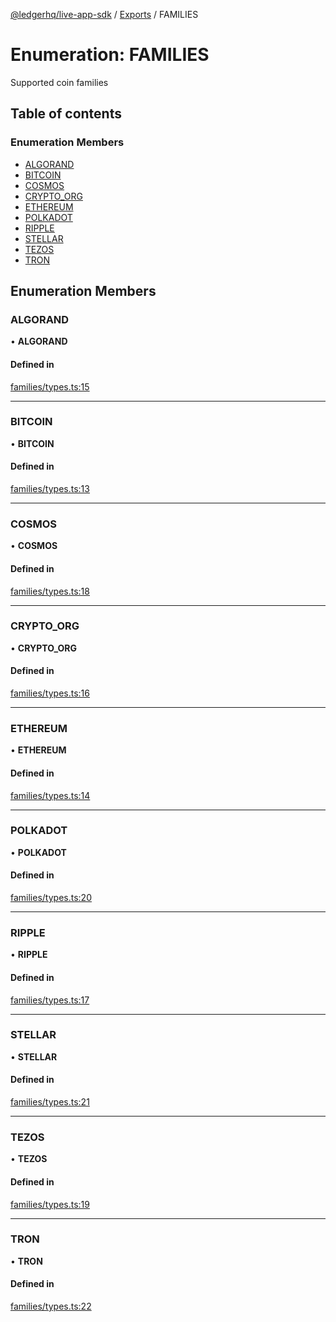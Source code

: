 [@ledgerhq/live-app-sdk](../README.md) / [Exports](../modules.md) / FAMILIES

# Enumeration: FAMILIES

Supported coin families

## Table of contents

### Enumeration Members

- [ALGORAND](FAMILIES.md#algorand)
- [BITCOIN](FAMILIES.md#bitcoin)
- [COSMOS](FAMILIES.md#cosmos)
- [CRYPTO\_ORG](FAMILIES.md#crypto_org)
- [ETHEREUM](FAMILIES.md#ethereum)
- [POLKADOT](FAMILIES.md#polkadot)
- [RIPPLE](FAMILIES.md#ripple)
- [STELLAR](FAMILIES.md#stellar)
- [TEZOS](FAMILIES.md#tezos)
- [TRON](FAMILIES.md#tron)

## Enumeration Members

### ALGORAND

• **ALGORAND**

#### Defined in

[families/types.ts:15](https://github.com/LedgerHQ/live-app-sdk/blob/main/src/families/types.ts#L15)

___

### BITCOIN

• **BITCOIN**

#### Defined in

[families/types.ts:13](https://github.com/LedgerHQ/live-app-sdk/blob/main/src/families/types.ts#L13)

___

### COSMOS

• **COSMOS**

#### Defined in

[families/types.ts:18](https://github.com/LedgerHQ/live-app-sdk/blob/main/src/families/types.ts#L18)

___

### CRYPTO\_ORG

• **CRYPTO\_ORG**

#### Defined in

[families/types.ts:16](https://github.com/LedgerHQ/live-app-sdk/blob/main/src/families/types.ts#L16)

___

### ETHEREUM

• **ETHEREUM**

#### Defined in

[families/types.ts:14](https://github.com/LedgerHQ/live-app-sdk/blob/main/src/families/types.ts#L14)

___

### POLKADOT

• **POLKADOT**

#### Defined in

[families/types.ts:20](https://github.com/LedgerHQ/live-app-sdk/blob/main/src/families/types.ts#L20)

___

### RIPPLE

• **RIPPLE**

#### Defined in

[families/types.ts:17](https://github.com/LedgerHQ/live-app-sdk/blob/main/src/families/types.ts#L17)

___

### STELLAR

• **STELLAR**

#### Defined in

[families/types.ts:21](https://github.com/LedgerHQ/live-app-sdk/blob/main/src/families/types.ts#L21)

___

### TEZOS

• **TEZOS**

#### Defined in

[families/types.ts:19](https://github.com/LedgerHQ/live-app-sdk/blob/main/src/families/types.ts#L19)

___

### TRON

• **TRON**

#### Defined in

[families/types.ts:22](https://github.com/LedgerHQ/live-app-sdk/blob/main/src/families/types.ts#L22)
